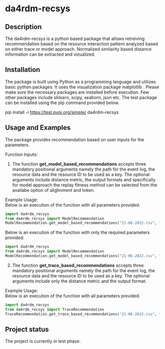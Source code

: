 # da4rdm-recsys

## Description
The da4rdm-recsys is a python based package that allows retreiving recommendation based on the resource interaction pattern analyzed based on either trace or model approach. Normalized similarity based distance information can be extracted and vizualized. 


## Installation
The package is built using Python as a programming language and utilizes basic python packages. It uses the visualization package matplotlib . Please make sure the necessary packages are installed before execution. Few other packages include sklearn, scipy, seaborn, json etc. The test package can be installed using the pip command provided below.

pip install -i https://test.pypi.org/simple/ da4rdm-recsys

## Usage and Examples
The package provides recommendation based on user inputs for the parameters.

Function Inputs:<br />
1. The function **get_model_based_recommendations** accepts three mandatory positional arguments namely the path for the event log, the resource data and the resource ID to be used as a key. The optional arguments include distance metric, the output formats and specifically for model approach the replay fitness method can be selected from the availabe option of alighnment and token.

Example Usage:<br />
Below is an execution of the function with all parameters provided.
```python
import da4rdm_recsys
from da4rdm_recsys import ModelRecommendation
ModelRecommendation.get_model_based_recommendations("21-06-2022.csv", "tomography.csv", "1faa54d3-122b-41fd-ace3-2b698fc1326f", "alignment", "euclidean", "csv")
````

Below is an execution of the function with only the required parameters provided.
```python
import da4rdm_recsys
from da4rdm_recsys import ModelRecommendation
ModelRecommendation.get_model_based_recommendations("21-06-2022.csv", "tomography.csv", "1faa54d3-122b-41fd-ace3-2b698fc1326f")
```
2. The function **get_trace_based_recommendations** accepts three mandatory positional arguments namely the path for the event log, the resource data and the resource ID to be used as a key. The optional arguments include only the distance metric and the output format.

Example Usage:<br />
Below is an execution of the function with all parameters provided.
```python
import da4rdm_recsys
from da4rdm_recsys import TraceRecommendation
TraceRecommendation.get_trace_based_recommendations("21-06-2022.csv", "tomography.csv", "1faa54d3-122b-41fd-ace3-2b698fc1326f", "euclidean", "csv")
```

## Project status
The project is currently in test phase.

